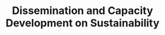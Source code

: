 ---
title: "Dissemination and Capacity Development on Sustainability"
specialty: 
    enable : true
    main_title: "Dissemination and Capacity development on "
    color_title: "sustainability"
    case_studies1: Case
    case_studies2: Studies
    main_bg_image_webp: images/specialties/diffusion-development/Difusion-y-desarrollo-banner.jpg
    main_bg_image: images/specialties/diffusion-development/Difusion-y-desarrollo-banner.jpg
    image_webp: images/specialties/diffusion-development/Difusion-y-desarrollo-icono-1.png
    image: images/specialties/diffusion-development/Difusion-y-desarrollo-icono-1.png
    extra_title : Más de 20 proyectos similares
    extra_content : sobre difusión y desarrollo de capacidades sobre sustentabilidad en el ámbito nacional e internacional
    bg_image : "images/backgrounds/Background-blanco-2.jpg"
    bg_image_webp : "images/backgrounds/Background-blanco-2.jpg"
    description : "This is meta description"
    subtitle: "Creative and effective workshops to create sustainable experiences"
    text: "We help our clients to create experiences of knowledge exchange through the implementation of integral workshops, trainings and the creation of visually attractive materials."
    icon: ""
    casestudy_item:
      # casestudy item loop
      - name: "Technical Guidance in the Development of Climate Action Plans"
        case_locations: Bahia de Banderas (Nayarit), Culiacan (Sinaloa), Juarez (Chihuahua), Ciudad Madero (Tamaulipas) and Zapopan (Jalisco), Mexico.
        case_years: 2019 - 2020
        case_clients: "The European Commission and the cities of Bahía de Banderas (Nayarit), Culiacán (Sinaloa), Juárez (Chihuahua), Ciudad Madero (Tamaulipas) y Zapopan (Jalisco)"
        case_id: ph1
        case_content: "Five Mexican cities were trained in the preparation of their local Climate Action Plans. The process included the compilation of a greenhouse gas emissions inventory, climate risks and vulnerabilities analysis, the development of climate mitigation and resilience measures and strategies, their prioritization and communication and community interaction strategies. The project was carried out in collaboration with the Global Covenant of Mayors for Climate and Energy (GCoM), and the International Urban Cooperation Program (IUC)."
        tab_image: images/specialties/diffusion-development/difusion-caso1.png
        tab_image_webp: images/specialties/diffusion-development/difusion-caso1.png
        case_image: images/specialties/diffusion-development/difusion-caso1.png
        case_image_webp: images/specialties/diffusion-development/difusion-caso1.png
      # casestudy item loop
      - name: "Social Communication and Participation Strategy for Asunción, Paraguay"
        case_locations: Asuncion, Paraguay
        case_years: 2019 - 2021
        case_clients: Inter-American Development Bank (IADB) and the National Government of Paraguay
        case_id: ph2
        case_content: "The social communication and participation strategy is designed and implemented in Tacumbú, Asunción, Paraguay. This strategy is composed of three mechanisms 1) Social communication and information, 2) Public consultation and participation, and 3) Grievance redressal. These mechanisms are supported by a digital platform named CollabMap. The strategy seeks to strengthen communication and information management, social inclusion, attention to complaints, and to promote the active participation of the population around a Housing Program and related projects for neighborhood consolidation. \n\n
        Derived from a contract extension, additional urban planning tools are being implemented to gather field and institutional information, which will advance informed decision making for vulnerable groups during the COVID-19 crisis and recovery stage."
        tab_image: images/specialties/diffusion-development/difusion-caso2.png
        tab_image_webp: images/specialties/diffusion-development/difusion-caso2.png
        case_image: images/specialties/diffusion-development/difusion-caso2.png
        case_image_webp: images/specialties/diffusion-development/difusion-caso2.png
      # casestudy item loop
      - name: "Communication Strategy and Capacity Building for Municipal Spatial Data Infrastructure"
        case_locations: Indonesia
        case_years: 2019-2020
        case_clients: City Planning Labs - World Bank Group
        case_id: ph3
        case_content: "Development of an internal communication, dissemination and knowledge exchange strategy for City Planning Labs (CPL), which is a World Bank Group technical assistance initiative. CAPSUS assistance consisted in organizing workshops and working groups to improve local capacities in data management."
        tab_image: images/specialties/diffusion-development/difusion-caso3.png
        tab_image_webp: images/specialties/diffusion-development/difusion-caso3.png
        case_image: images/specialties/diffusion-development/difusion-caso3.png
        case_image_webp: images/specialties/diffusion-development/difusion-caso3.png
---